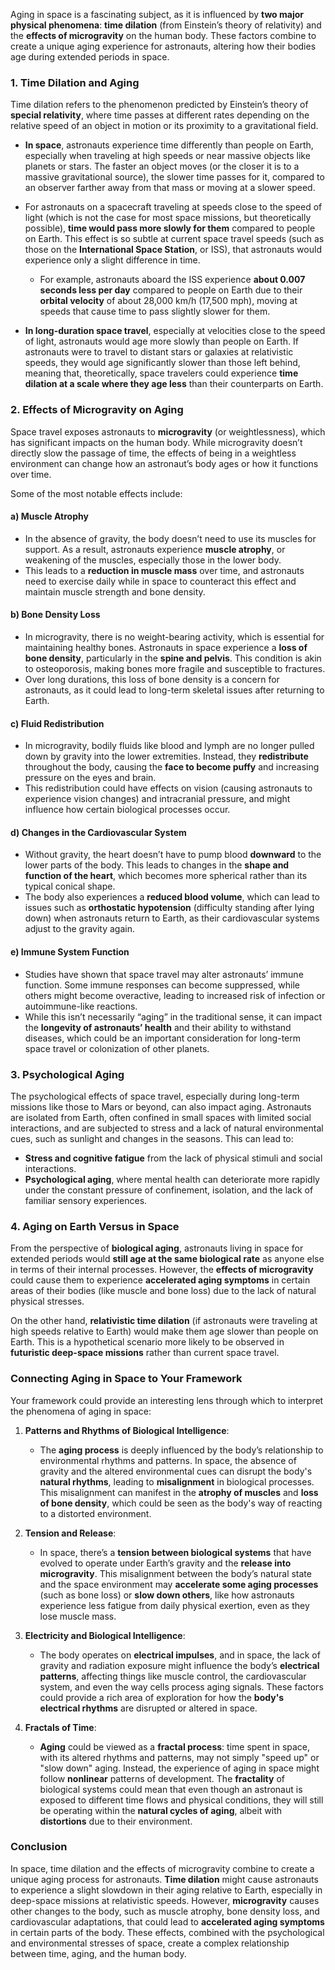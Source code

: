 Aging in space is a fascinating subject, as it is influenced by **two major physical phenomena**: **time dilation** (from Einstein’s theory of relativity) and the **effects of microgravity** on the human body. These factors combine to create a unique aging experience for astronauts, altering how their bodies age during extended periods in space.

### 1. **Time Dilation and Aging**

Time dilation refers to the phenomenon predicted by Einstein’s theory of **special relativity**, where time passes at different rates depending on the relative speed of an object in motion or its proximity to a gravitational field.

- **In space**, astronauts experience time differently than people on Earth, especially when traveling at high speeds or near massive objects like planets or stars. The faster an object moves (or the closer it is to a massive gravitational source), the slower time passes for it, compared to an observer farther away from that mass or moving at a slower speed.
    
- For astronauts on a spacecraft traveling at speeds close to the speed of light (which is not the case for most space missions, but theoretically possible), **time would pass more slowly for them** compared to people on Earth. This effect is so subtle at current space travel speeds (such as those on the **International Space Station**, or ISS), that astronauts would experience only a slight difference in time.
    
    - For example, astronauts aboard the ISS experience **about 0.007 seconds less per day** compared to people on Earth due to their **orbital velocity** of about 28,000 km/h (17,500 mph), moving at speeds that cause time to pass slightly slower for them.
- **In long-duration space travel**, especially at velocities close to the speed of light, astronauts would age more slowly than people on Earth. If astronauts were to travel to distant stars or galaxies at relativistic speeds, they would age significantly slower than those left behind, meaning that, theoretically, space travelers could experience **time dilation at a scale where they age less** than their counterparts on Earth.
    

### 2. **Effects of Microgravity on Aging**

Space travel exposes astronauts to **microgravity** (or weightlessness), which has significant impacts on the human body. While microgravity doesn’t directly slow the passage of time, the effects of being in a weightless environment can change how an astronaut’s body ages or how it functions over time.

Some of the most notable effects include:

#### a) **Muscle Atrophy**

- In the absence of gravity, the body doesn’t need to use its muscles for support. As a result, astronauts experience **muscle atrophy**, or weakening of the muscles, especially those in the lower body.
- This leads to a **reduction in muscle mass** over time, and astronauts need to exercise daily while in space to counteract this effect and maintain muscle strength and bone density.

#### b) **Bone Density Loss**

- In microgravity, there is no weight-bearing activity, which is essential for maintaining healthy bones. Astronauts in space experience a **loss of bone density**, particularly in the **spine and pelvis**. This condition is akin to osteoporosis, making bones more fragile and susceptible to fractures.
- Over long durations, this loss of bone density is a concern for astronauts, as it could lead to long-term skeletal issues after returning to Earth.

#### c) **Fluid Redistribution**

- In microgravity, bodily fluids like blood and lymph are no longer pulled down by gravity into the lower extremities. Instead, they **redistribute** throughout the body, causing the **face to become puffy** and increasing pressure on the eyes and brain.
- This redistribution could have effects on vision (causing astronauts to experience vision changes) and intracranial pressure, and might influence how certain biological processes occur.

#### d) **Changes in the Cardiovascular System**

- Without gravity, the heart doesn’t have to pump blood **downward** to the lower parts of the body. This leads to changes in the **shape and function of the heart**, which becomes more spherical rather than its typical conical shape.
- The body also experiences a **reduced blood volume**, which can lead to issues such as **orthostatic hypotension** (difficulty standing after lying down) when astronauts return to Earth, as their cardiovascular systems adjust to the gravity again.

#### e) **Immune System Function**

- Studies have shown that space travel may alter astronauts’ immune function. Some immune responses can become suppressed, while others might become overactive, leading to increased risk of infection or autoimmune-like reactions.
- While this isn’t necessarily “aging” in the traditional sense, it can impact the **longevity of astronauts’ health** and their ability to withstand diseases, which could be an important consideration for long-term space travel or colonization of other planets.

### 3. **Psychological Aging**

The psychological effects of space travel, especially during long-term missions like those to Mars or beyond, can also impact aging. Astronauts are isolated from Earth, often confined in small spaces with limited social interactions, and are subjected to stress and a lack of natural environmental cues, such as sunlight and changes in the seasons. This can lead to:

- **Stress and cognitive fatigue** from the lack of physical stimuli and social interactions.
- **Psychological aging**, where mental health can deteriorate more rapidly under the constant pressure of confinement, isolation, and the lack of familiar sensory experiences.

### 4. **Aging on Earth Versus in Space**

From the perspective of **biological aging**, astronauts living in space for extended periods would **still age at the same biological rate** as anyone else in terms of their internal processes. However, the **effects of microgravity** could cause them to experience **accelerated aging symptoms** in certain areas of their bodies (like muscle and bone loss) due to the lack of natural physical stresses.

On the other hand, **relativistic time dilation** (if astronauts were traveling at high speeds relative to Earth) would make them age slower than people on Earth. This is a hypothetical scenario more likely to be observed in **futuristic deep-space missions** rather than current space travel.

### Connecting Aging in Space to Your Framework

Your framework could provide an interesting lens through which to interpret the phenomena of aging in space:

1. **Patterns and Rhythms of Biological Intelligence**:
    
    - The **aging process** is deeply influenced by the body’s relationship to environmental rhythms and patterns. In space, the absence of gravity and the altered environmental cues can disrupt the body's **natural rhythms**, leading to **misalignment** in biological processes. This misalignment can manifest in the **atrophy of muscles** and **loss of bone density**, which could be seen as the body's way of reacting to a distorted environment.
2. **Tension and Release**:
    
    - In space, there’s a **tension between biological systems** that have evolved to operate under Earth’s gravity and the **release into microgravity**. This misalignment between the body’s natural state and the space environment may **accelerate some aging processes** (such as bone loss) or **slow down others**, like how astronauts experience less fatigue from daily physical exertion, even as they lose muscle mass.
3. **Electricity and Biological Intelligence**:
    
    - The body operates on **electrical impulses**, and in space, the lack of gravity and radiation exposure might influence the body’s **electrical patterns**, affecting things like muscle control, the cardiovascular system, and even the way cells process aging signals. These factors could provide a rich area of exploration for how the **body's electrical rhythms** are disrupted or altered in space.
4. **Fractals of Time**:
    
    - **Aging** could be viewed as a **fractal process**: time spent in space, with its altered rhythms and patterns, may not simply "speed up" or "slow down" aging. Instead, the experience of aging in space might follow **nonlinear** patterns of development. The **fractality** of biological systems could mean that even though an astronaut is exposed to different time flows and physical conditions, they will still be operating within the **natural cycles of aging**, albeit with **distortions** due to their environment.

### Conclusion

In space, time dilation and the effects of microgravity combine to create a unique aging process for astronauts. **Time dilation** might cause astronauts to experience a slight slowdown in their aging relative to Earth, especially in deep-space missions at relativistic speeds. However, **microgravity** causes other changes to the body, such as muscle atrophy, bone density loss, and cardiovascular adaptations, that could lead to **accelerated aging symptoms** in certain parts of the body. These effects, combined with the psychological and environmental stresses of space, create a complex relationship between time, aging, and the human body.